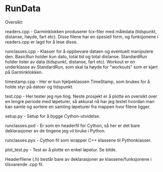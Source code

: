 # RunData

Oversikt:

readers.cpp - Garminklokken produserer tcx-filer med måledata (tidspunkt, distanse, høyde, fart etc). Disse filene har en spesiell form,
og funksjonene i readers.cpp er lagd for å lese disse.

runclasses.cpp - Klasser for å oppbevare dataen og eventuelt manipulere den. BasicRun holder kun dato, total tid og total distanse.
StandardRun holder lister av data (tidspunkt, distanse, fart etc). Workout er en underklasse av StandardRun, som skal ta høyde for
"workouts" som er kjørt på Garminklokken.

timestamp.cpp - Her er kun hjelpeklassen TimeStamp, som brukes for å holde styr på datoer og tidspunkt.

test.cpp - Her tester jeg nye ting. Neste prosjekt er å plotte en oversikt over en lengre periode med løpeturer, så akkurat nå har jeg
testet hvordan man kan samle og sortere en samling løpeturer fra mappen hvor filene ligger.

setup.py - Setup for å bygge Cython-utvidelse.

runclasses.pxd - Er som en headerfil for Cython, så her er det bare deklarasjoner av de tingene jeg vil bruke i Python.

runclasses.pyx - Cython fil som wrapper C++ klassene til Pythonklasser.

plot_test.py - Test av å plotte en enkel løpetur. Se bilde.

Headerfilene (.h) består bare av deklarasjoner av klassene/funksjonene i tilsvarende .cpp fil.

